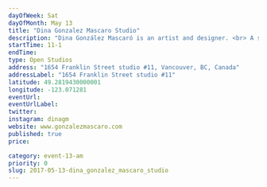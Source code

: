 ```yaml
---
dayOfWeek: Sat
dayOfMonth: May 13
title: "Dina Gonzalez Mascaro Studio"
description: "Dina González Mascaró is an artist and designer. <br> A sculptor who draws, paints and makes jewellery, González Mascaró inhabits the dual worlds of art and design.<br> Her work has been awarded prestigious awards and grants, exhibited in national and international design fairs, commissioned internationally, published in books and featured in print and digital media.<br> <br> For VDW Dina GM will open her studio and present an installation pairing artworks (drawing / painting) with jewellery design pieces. This installation of artwork and design objects that reference and influence each other shows the imperceptible line between art and design.<br> <br> Beverages and snacks will be available.<br> <br> Enter from the street at 1654 Franklin. Come to the second floor and find us in Studio #11."
startTime: 11-1
endTime: 
type: Open Studios
address: "1654 Franklin Street studio #11, Vancouver, BC, Canada"
addressLabel: "1654 Franklin Street studio #11"
latitude: 49.2819430000001
longitude: -123.071281
eventUrl: 
eventUrlLabel: 
twitter: 
instagram: dinagm
website: www.gonzalezmascaro.com
published: true
price: 

category: event-13-am
priority: 0
slug: 2017-05-13-dina_gonzalez_mascaro_studio
---
```

